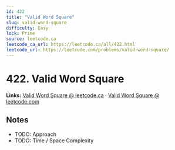 ```yaml
--- 
id: 422
title: "Valid Word Square"
slug: valid-word-square
difficulty: Easy
lock: Prime
source: leetcode.ca
leetcode_ca_url: https://leetcode.ca/all/422.html
leetcode_url: https://leetcode.com/problems/valid-word-square/
---
```


# 422. Valid Word Square

**Links:** [Valid Word Square @ leetcode.ca](https://leetcode.ca/all/422.html) · [Valid Word Square @ leetcode.com](https://leetcode.com/problems/valid-word-square/)

## Notes
- TODO: Approach
- TODO: Time / Space Complexity
